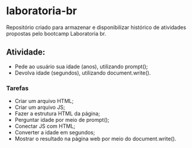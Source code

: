 # laboratoria-br
 Repositório criado para armazenar e disponibilizar histórico de atividades propostas pelo bootcamp Laboratoria br.

 ## Atividade:
 - Pede ao usuário sua idade (anos), utilizando prompt();
 - Devolva idade (segundos), utilizando document.write().

 ### Tarefas
 - Criar um arquivo HTML;
 - Criar um arquivo JS;
 - Fazer a estrutura HTML da página;
 - Perguntar idade por meio de prompt();
 - Conectar JS com HTML;
 - Converter a idade em segundos;
 - Mostrar o resultado na página web por meio do document.write().
